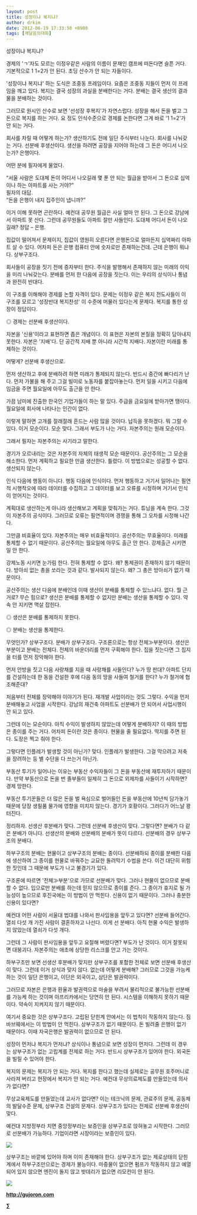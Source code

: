 ```yaml
---
layout: post
title: 성장이냐 복지냐?
author: drkim
date: 2012-06-19 17:33:50 +0900
tags: [깨달음의대화]
---
```

성장이냐 복지냐? 

경제의 'ㄱ'자도 모르는 이정우같은 사람의 이름이 문재인 캠프에 떠돈다면 슬픈 거다. 기본적으로 1 1=2가 안 된다. 초딩 산수가 안 되는 자들이다. 

'성장이냐 복지냐' 하는 도식은 조중동 프레임이다. 요즘은 조중동 지들이 먼저 이 프레임을 깨고 있다. 복지는 결국 성장의 과실을 분배한다는 거다. 분배는 결국 생산의 결과물을 분배하는 것이다. 

그러므로 원시인 산수로 보면 '선성장 후복지'가 자연스럽다. 성장을 해서 돈을 벌고 그 돈으로 복지를 하는 거다. 요 정도 인식수준으로 경제를 논한다면 그게 바로 '1 1=2'가 안 되는 거다. 

회사를 차릴 때 어떻게 하는가? 생산하기도 전에 일단 주식부터 나눈다. 회사를 나눠갖는 거다. 선분배 후생산이다. 생산을 하려면 공장을 지어야 하는데 그 돈은 어디서 나오는가? 은행이다. 

어떤 분에 필자에게 물었다. 

  
“서울 사람은 도대체 돈이 어디서 나오길래 몇 푼 안 되는 월급을 받아서 그 돈으로 십억이나 하는 아파트를 사는 거야?”   
필자의 대답.  
“돈을 은행이 내지 집주인이 냅니까?” 

이거 이해 못하면 곤란하다. 예컨대 공무원 월급은 사실 얼마 안 된다. 그 돈으로 강남에서 아파트 못 산다. 그런데 공무원들도 아파트 잘만 사들인다. 도대체 어디서 돈이 나오길래? 정답 – 은행. 

집값이 떨어져서 문제이지, 집값이 영원히 오른다면 은행돈으로 얼마든지 십억짜리 아파트 살 수 있다. 어차피 돈은 은행 컴퓨터 안에 숫자로만 존재하는건데. 근데 은행이 뭐냐다. 상부구조다. 

회사들이 공장을 짓기 전에 증자부터 한다. 주식을 발행해서 존재하지 않는 미래의 이익을 미리 나눠갖는다. 분배를 먼저 한 다음에 공장을 짓는다. 이는 우리의 상식이나 통념과 완전히 반대다. 

이 구조를 이해해야 경제를 논할 자격이 있다. 문제는 이정우 같은 복지 전도사들이 이 구조를 모르고 '성장반대 복지찬성' 이 수준에 머물러 있다는게 문제다. 복지를 통한 성장이 정답이다. 

◎ 경제는 선분배 후생산이다. 

자본을 '신용'이라고 표현하면 좁은 개념이다. 이 표현은 자본의 본질을 정확히 담아내지 못한다. 자본은 '지배'다. 단 공간적 지배 뿐 아니라 시간적 지배다. 자본이란 미래를 통제하는 것이다. 

어떻게? 선분배 후생산으로. 

먼저 생산하고 후에 분배하려 하면 미래가 통제되지 않는다. 반드시 중간에 빠다리가 난다. 먼저 가불을 해 주고 그걸 빌미로 노동자를 붙잡아놓는다. 먼저 일을 시키고 다음에 임금을 주면 월요일에 아무도 출근을 안 한다. 

가끔 남미에 진출한 한국인 기업가들이 하는 말 있다. 주급을 금요일에 받아가면 땡이다. 월요일에 회사에 나타나는 인간이 없다. 

이렇게 말하면 고개를 절래절래 흔드는 사람 많을 것이다. 납득을 못하겠다. 뭐 그럴 수 있다. 이거 모순이다. 모순 맞다. 그래서 부도가 나는 거다. 자본주의는 원래 모순이다. 

그래서 필자는 자본주의는 사기라고 말한다. 

경기가 오르내리는 것은 자본주의 자체의 태생적 모순 때문이다. 공산주의는 그 모순을 해소한다. 먼저 계획하고 필요한 만큼 생산한다. 틀렸다. 이 방법으로는 성공할 수 없다. 생산되지 않는다. 

인식 다음에 행동이 아니다. 행동 다음에 인식이다. 먼저 행동하고 거기서 일어나는 필연적 시행착오에 따라 데이터를 수집하고 그 데이터를 보고 오류를 시정하며 거기서 인식이 얻어지는 것이다. 

계획대로 생산하는게 아니라 생산해보고 계획을 맞춰가는 거다. 튜닝을 계속 한다. 그것이 자본주의 공식이다. 그러므로 오류는 필연적이며 경쟁을 통해 그 오차를 시정해 나간다. 

그만큼 비효율이 있다. 자본주의는 매우 비효율적이다. 공산주의는 무효율이다. 미래를 통제할 수 없기 때문이다. 공산주의는 월요일에 아무도 출근 안 한다. 강제출근 시키면 일 안 한다. 

강제노동 시키면 눈가림 한다. 전혀 통제할 수 없다. 왜? 통제권이 존재하지 않기 때문이다. 방아쇠 없는 총을 쏘라는 것과 같다. 발사되지 않는다. 왜? 그 총은 방아쇠가 없기 때문이다. 

공산주의는 생산 다음에 분배인데 이때 생산이 분배를 통제할 수 있느냐다. 없다. 뭘 근거로? 무슨 힘으로? 생산은 분배를 통제할 수 없지만 분배는 생산을 통제할 수 있다. 약속 안 지키면 멱살 잡힌다. 

◎ 생산은 분배를 통제하지 못한다.

  
◎ 분배는 생산을 통제한다. 

무엇인가? 상부구조다. 분배가 상부구조다. 구조론으로는 항상 전체≫부분이다. 생산은 부분이고 분배는 전체다. 전체의 바운더리를 먼저 구획해야 한다. 집을 짓는다면 그 집지을 터를 먼저 장악해야 한다. 

먼저 안방을 짓고 다음 사랑채를 지을 때 사랑채를 사들인다? 누가 땅 판대? 아파트 단지를 건설하는데 한 동을 건설한 후에 다음 동의 땅을 사들여 철거를 한다? 누가 철거에 협조해준대? 

처음부터 전체를 장악해야 이야기가 된다. 재개발 사업이라는 것도 그렇다. 수익을 먼저 분배해놓고 사업을 시작한다. 강남의 재건축 아파트도 선분배가 안 되어서 사업시행이 안 되고 있다. 

그런데 이는 모순이다. 아직 수익이 발생하지 않았는데 어떻게 분배하지? 이 때의 방법은 종이를 주는 거다. 어차피 돈이란 것은 종이다. 현물을 줄 필요없다. 딱지를 주면 된다. 도장은 찍고 줘야 한다. 

그렇다면 인플레가 발생할 것이 아닌가? 맞다. 인플레가 발생한다. 그걸 막으려고 저축을 장려하는 등 별 수단을 다 쓰는거 아닌가. 

부동산 투기가 일어나는 이유는 부동산 수익자들이 그 돈을 부동산에 재투자하기 때문이다. 만약 부동산으로 돈을 번 졸부들이 일제히 그 돈으로 외제차를 사들이기 시작하면? 경제 망한다. 

부동산 투기꾼들은 더 많은 돈을 벌 욕심으로 벌어들인 돈을 부동산에 10년씩 담가놓기 때문에 당장 생필품 물가에 영향을 미치지 않는다. 경기가 호황이다. 그러다가 어느날 꽝 터진다. 

정리하자. 선생산 후분배가 맞다. 그런데 선분배 후생산이 맞다. 그렇다면? 분배가 다 같은 분배가 아니다. 선생산의 분배와 선분배의 분배가 뜻이 다르다. 선분배의 경우 상부구조의 분배다. 

하부구조의 분배는 현물이고 상부구조의 분배는 종이다. 선분배하되 종이를 분배한 다음에 생산하여 그 종이를 현물로 바꿔주는 교묘한 돌려막기 수법을 쓴다. 이건 대단히 위험한 짓인데 그 때문에 부도가 나고 불경기가 있다. 

구조론에 따르면 '전체≫부분'으로 가므로 선분배가 맞다. 그러나 현물이 없으므로 분배할 수 없다. 입으로만 분배를 하는데 믿지 않으므로 종이를 준다. 그 종이가 휴지로 될 가능성이 높으므로 후진국에는 이 방법이 안 먹힌다. 신용이 없기 때문이다. 그러나 충분한 신용이 있다면? 

예컨대 어떤 사람이 서울대 법대를 나와서 판사임용을 앞두고 있다면? 선분배 들어간다. 열쇠 다섯 개 가진 사람이 결혼하자고 나선다. 이게 선 분배다. 아직 현물 수익은 발생하지 않았는데 열쇠가 다섯 개다. 

그런데 그 사람이 판사임용을 앞두고 요절해 버렸다면? 부도가 난 것이다. 이거 잘못되면 대붕괴다. 자본주의는 애초에 상당한 리스크를 안고 가는 것이다. 

하부구조만 보면 선생산 후분배가 맞지만 상부구조를 포함한 전체로 보면 선분배 후생산이 맞다. 그런데 이거 상식과 맞지 않다. 없는데 어떻게 분배해? 그러므로 그것을 가능케 하는 것이 일단 은행이고, 이단은 외국이고, 삼단은 발권력이다. 

그러므로 자본은 은행과 환율과 발권력으로 마술을 부려서 물리적으로 불가능한 선분배를 가능케 하는 것이며 아프리카에서는 당연히 안 된다. 시스템을 이해하지 못하기 때문이다. 약속이 지켜지지 않기 때문이다. 

여기서 중요한 것은 상부구조다. 고립된 닫힌계 안에서는 이 법칙이 작동하지 않는다. 짐바브웨에서는 이 방법이 안 먹힌다. 상부구조가 없기 때문이다. 돈 빌려줄 은행이 없기 때문이다. 이때 자국은행은 발권력이 없으므로 안 된다. 

성장이 먼저냐 복지가 먼저냐? 상식이나 통념으로 보면 성장이 먼저다. 그런데 이 경우는 상부구조가 없는 고립계를 전제로 하는 거다. 반드시 상부구조가 있어야 한다. 외국돈을 빌릴 수 있어야 한다. 

복지의 문제는 복지가 안 되는 거다. 복지를 한다고 했는데 실제로는 공무원 호주머니로 사라져 버리고 현장에서 복지가 안 되는 거다. 예컨대 무상의료제도를 만들었는데 의사가 없다면? 

무상교육제도를 만들었는데 교사가 없다면? 이는 테크닉의 문제, 관료주의 문제, 공동체의 발달수준 문제, 상부구조 건설의 문제다. 상부구조가 있다는 전제로 선분배 후생산이 맞다. 



예컨대 지방정부라 치면 중앙정부라는 보증인을 상부구조로 앉혀놓고 시작한다. 그러므로 선분배가 가능하다. 기업이라면 시장이라는 보증인이 있다. 



 ![](/files/attach/images/198/615/271/1.GIF)

상부구조는 바깥에 있어야 하며 이미 존재해야 한다. 상부구조가 없는 제로상태의 닫힌계에서 하부구조만으로는 경제가 불능이다. 마중물이 없으면 펌프가 작동하지 않고 예열되어 있지 않으면 엔진이 돌지 않고 밧데리가 없으면 리모컨이 안 된다. 







![](/files/attach/images/199/290/248/123456.JPG)







**http://gujoron.com** 


**∑**